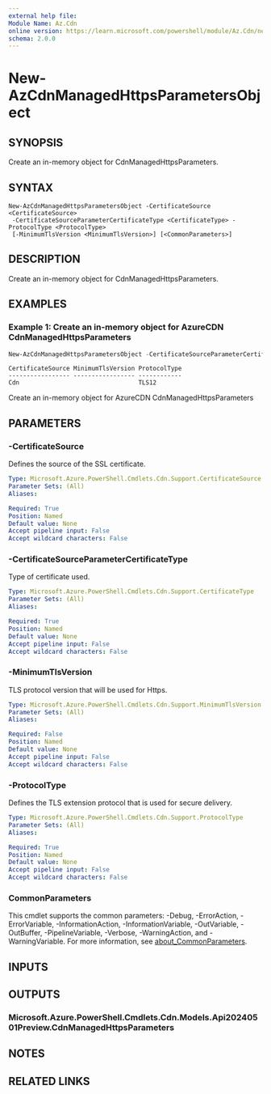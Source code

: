 ```yaml
---
external help file:
Module Name: Az.Cdn
online version: https://learn.microsoft.com/powershell/module/Az.Cdn/new-AzCdnManagedHttpsParametersObject
schema: 2.0.0
---
```


# New-AzCdnManagedHttpsParametersObject

## SYNOPSIS
Create an in-memory object for CdnManagedHttpsParameters.

## SYNTAX

```
New-AzCdnManagedHttpsParametersObject -CertificateSource <CertificateSource>
 -CertificateSourceParameterCertificateType <CertificateType> -ProtocolType <ProtocolType>
 [-MinimumTlsVersion <MinimumTlsVersion>] [<CommonParameters>]
```

## DESCRIPTION
Create an in-memory object for CdnManagedHttpsParameters.

## EXAMPLES

### Example 1: Create an in-memory object for AzureCDN CdnManagedHttpsParameters
```powershell
New-AzCdnManagedHttpsParametersObject -CertificateSourceParameterCertificateType Dedicated -CertificateSource Cdn -ProtocolType ServerNameIndication
```

```output
CertificateSource MinimumTlsVersion ProtocolType
----------------- ----------------- ------------
Cdn                                 TLS12
```

Create an in-memory object for AzureCDN CdnManagedHttpsParameters

## PARAMETERS

### -CertificateSource
Defines the source of the SSL certificate.

```yaml
Type: Microsoft.Azure.PowerShell.Cmdlets.Cdn.Support.CertificateSource
Parameter Sets: (All)
Aliases:

Required: True
Position: Named
Default value: None
Accept pipeline input: False
Accept wildcard characters: False
```

### -CertificateSourceParameterCertificateType
Type of certificate used.

```yaml
Type: Microsoft.Azure.PowerShell.Cmdlets.Cdn.Support.CertificateType
Parameter Sets: (All)
Aliases:

Required: True
Position: Named
Default value: None
Accept pipeline input: False
Accept wildcard characters: False
```

### -MinimumTlsVersion
TLS protocol version that will be used for Https.

```yaml
Type: Microsoft.Azure.PowerShell.Cmdlets.Cdn.Support.MinimumTlsVersion
Parameter Sets: (All)
Aliases:

Required: False
Position: Named
Default value: None
Accept pipeline input: False
Accept wildcard characters: False
```

### -ProtocolType
Defines the TLS extension protocol that is used for secure delivery.

```yaml
Type: Microsoft.Azure.PowerShell.Cmdlets.Cdn.Support.ProtocolType
Parameter Sets: (All)
Aliases:

Required: True
Position: Named
Default value: None
Accept pipeline input: False
Accept wildcard characters: False
```

### CommonParameters
This cmdlet supports the common parameters: -Debug, -ErrorAction, -ErrorVariable, -InformationAction, -InformationVariable, -OutVariable, -OutBuffer, -PipelineVariable, -Verbose, -WarningAction, and -WarningVariable. For more information, see [about_CommonParameters](http://go.microsoft.com/fwlink/?LinkID=113216).

## INPUTS

## OUTPUTS

### Microsoft.Azure.PowerShell.Cmdlets.Cdn.Models.Api20240501Preview.CdnManagedHttpsParameters

## NOTES

## RELATED LINKS


